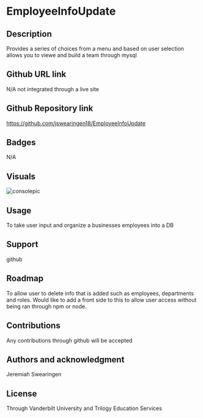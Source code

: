 # EmployeeInfoUpdate

## Description
Provides a series of choices from a menu and based on user selection allows you to viewe and build a team through mysql

## Github URL link
N/A not integrated through a live site

## Github Repository link
https://github.com/jswearingen18/EmployeeInfoUpdate

## Badges
N/A

## Visuals
![consolepic](https://user-images.githubusercontent.com/109003414/197888429-b17279b1-6f96-4552-9168-7c7aea3d2c04.png)


## Usage
To take user input and organize a businesses employees into a DB

## Support
github

## Roadmap
To allow user to delete info that is added such as employees, departments and roles. Would like to add a front side to this to allow user access without being ran through npm or node.

## Contributions
Any contributions through github will be accepted

## Authors and acknowledgment
Jeremiah Swearingen

## License
Through Vanderbilt University and Trilogy Education Services